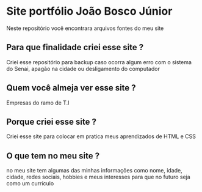 # Site portfólio João Bosco Júnior

Neste repositório você encontrara arquivos fontes do meu site

## Para que finalidade criei esse site ?  

Criei esse repositório para backup caso ocorra algum erro com o sistema do Senai, apagão na cidade ou desligamento do computador 

## Quem você almeja ver esse site ?

Empresas do ramo de T.I

## Porque criei esse site ?

Criei esse site para colocar em pratica meus aprendizados de HTML e CSS

## O que tem no meu site ?

no meu site tem algumas das minhas informações como nome, idade, cidade, redes sociais, hobbies e meus interesses para que no futuro seja como um currículo
